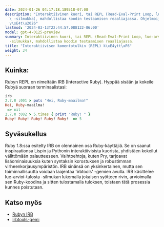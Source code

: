 ```yaml
---
date: 2024-01-26 04:17:18.189518-07:00
description: "Interaktiivinen kuori, tai REPL (Read-Eval-Print Loop, lue-arvioi-tulosta\
  \ -silmukka), mahdollistaa koodin testaamisen reaaliajassa. Ohjelmoijat k\xE4ytt\xE4\
  v\xE4t\u2026"
lastmod: '2024-03-13T22:44:57.088122-06:00'
model: gpt-4-0125-preview
summary: Interaktiivinen kuori, tai REPL (Read-Eval-Print Loop, lue-arvioi-tulosta
  -silmukka), mahdollistaa koodin testaamisen reaaliajassa.
title: "Interaktiivisen komentotulkin (REPL) k\xE4ytt\xF6"
weight: 34
---
```


## Kuinka:
Rubyn REPL on nimeltään IRB (Interactive Ruby). Hyppää sisään ja kokeile Rubyä suoraan terminaalistasi:

```Ruby
irb
2.7.0 :001 > puts "Hei, Ruby-maailma!"
Hei, Ruby-maailma!
 => nil
2.7.0 :002 > 5.times { print "Ruby! " }
Ruby! Ruby! Ruby! Ruby! Ruby!  => 5
```

## Syväsukellus
Ruby 1.8:ssa esitelty IRB on olennainen osa Ruby-käyttäjiä. Se on saanut inspiraationsa Lispin ja Pythonin interaktiivisista kuorista, yhdistäen kokeilut välittömään palautteeseen. Vaihtoehtoja, kuten Pry, tarjoavat lisäominaisuuksia kuten syntaksin korostuksen ja robustimman virheenkorjausympäristön. IRB sinänsä on yksinkertainen, mutta sen toiminnallisuutta voidaan laajentaa 'irbtools' -gemien avulla. IRB käsittelee lue-arvioi-tulosta -silmukan lukemalla jokaisen syötteen rivin, arvioimalla sen Ruby-koodina ja sitten tulostamalla tuloksen, toistaen tätä prosessia kunnes poistutaan.

## Katso myös
- [Rubyn IRB](https://ruby-doc.org/stdlib-2.7.0/libdoc/irb/rdoc/IRB.html)
- [Irbtools-gemi](https://github.com/janlelis/irbtools)
